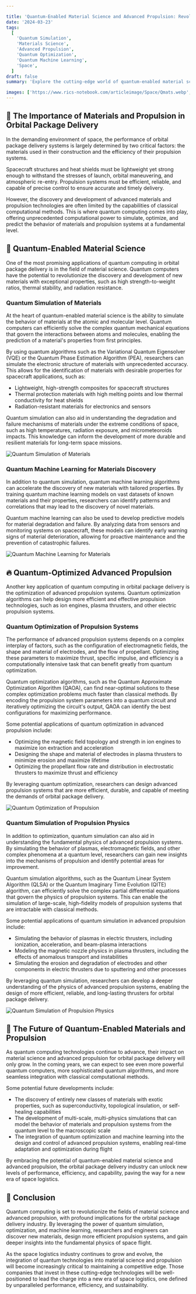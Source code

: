```yaml
---

title: 'Quantum-Enabled Material Science and Advanced Propulsion: Revolutionizing Orbital Package Delivery'
date: '2024-03-23'
tags:
  [
    'Quantum Simulation',
    'Materials Science',
    'Advanced Propulsion',
    'Quantum Optimization',
    'Quantum Machine Learning',
    'Space',
  ]
draft: false
summary: 'Explore the cutting-edge world of quantum-enabled material science and advanced propulsion, and discover how these technologies are revolutionizing the performance and efficiency of orbital package delivery systems. From lightweight, high-strength materials to optimized propulsion systems, learn how quantum computing is enabling a new era of space logistics.'

images: ['https://www.rics-notebook.com/articleimage/Space/Qmats.webp', 'https://www.quantumcybersolutions.com/OPD/quantum-materials-simulation.webp', 'https://www.quantumcybersolutions.com/OPD/quantum-materials-ml.webp', 'https://www.quantumcybersolutions.com/OPD/quantum-propulsion-optimization.webp', 'https://www.quantumcybersolutions.com/OPD/quantum-propulsion-simulation.webp']
---
```


## 🚀 The Importance of Materials and Propulsion in Orbital Package Delivery

In the demanding environment of space, the performance of orbital package delivery systems is largely determined by two critical factors: the materials used in their construction and the efficiency of their propulsion systems.

Spacecraft structures and heat shields must be lightweight yet strong enough to withstand the stresses of launch, orbital maneuvering, and atmospheric re-entry. Propulsion systems must be efficient, reliable, and capable of precise control to ensure accurate and timely delivery.

However, the discovery and development of advanced materials and propulsion technologies are often limited by the capabilities of classical computational methods. This is where quantum computing comes into play, offering unprecedented computational power to simulate, optimize, and predict the behavior of materials and propulsion systems at a fundamental level.

## 🧪 Quantum-Enabled Material Science

One of the most promising applications of quantum computing in orbital package delivery is in the field of material science. Quantum computers have the potential to revolutionize the discovery and development of new materials with exceptional properties, such as high strength-to-weight ratios, thermal stability, and radiation resistance.

### Quantum Simulation of Materials

At the heart of quantum-enabled material science is the ability to simulate the behavior of materials at the atomic and molecular level. Quantum computers can efficiently solve the complex quantum mechanical equations that govern the interactions between atoms and molecules, enabling the prediction of a material's properties from first principles.

By using quantum algorithms such as the Variational Quantum Eigensolver (VQE) or the Quantum Phase Estimation Algorithm (PEA), researchers can simulate the electronic structure of materials with unprecedented accuracy. This allows for the identification of materials with desirable properties for spacecraft applications, such as:

- Lightweight, high-strength composites for spacecraft structures
- Thermal protection materials with high melting points and low thermal conductivity for heat shields
- Radiation-resistant materials for electronics and sensors

Quantum simulation can also aid in understanding the degradation and failure mechanisms of materials under the extreme conditions of space, such as high temperatures, radiation exposure, and micrometeoroids impacts. This knowledge can inform the development of more durable and resilient materials for long-term space missions.

![Quantum Simulation of Materials](https://www.quantumcybersolutions.com/OPD/quantum-materials-simulation.webp)

### Quantum Machine Learning for Materials Discovery

In addition to quantum simulation, quantum machine learning algorithms can accelerate the discovery of new materials with tailored properties. By training quantum machine learning models on vast datasets of known materials and their properties, researchers can identify patterns and correlations that may lead to the discovery of novel materials.

Quantum machine learning can also be used to develop predictive models for material degradation and failure. By analyzing data from sensors and monitoring systems on spacecraft, these models can identify early warning signs of material deterioration, allowing for proactive maintenance and the prevention of catastrophic failures.

![Quantum Machine Learning for Materials](https://www.quantumcybersolutions.com/OPD/quantum-materials-ml.webp)

## 🔥 Quantum-Optimized Advanced Propulsion

Another key application of quantum computing in orbital package delivery is the optimization of advanced propulsion systems. Quantum optimization algorithms can help design more efficient and effective propulsion technologies, such as ion engines, plasma thrusters, and other electric propulsion systems.

### Quantum Optimization of Propulsion Systems

The performance of advanced propulsion systems depends on a complex interplay of factors, such as the configuration of electromagnetic fields, the shape and material of electrodes, and the flow of propellant. Optimizing these parameters to maximize thrust, specific impulse, and efficiency is a computationally intensive task that can benefit greatly from quantum optimization.

Quantum optimization algorithms, such as the Quantum Approximate Optimization Algorithm (QAOA), can find near-optimal solutions to these complex optimization problems much faster than classical methods. By encoding the propulsion system parameters into a quantum circuit and iteratively optimizing the circuit's output, QAOA can identify the best configurations for maximizing performance.

Some potential applications of quantum optimization in advanced propulsion include:

- Optimizing the magnetic field topology and strength in ion engines to maximize ion extraction and acceleration
- Designing the shape and material of electrodes in plasma thrusters to minimize erosion and maximize lifetime
- Optimizing the propellant flow rate and distribution in electrostatic thrusters to maximize thrust and efficiency

By leveraging quantum optimization, researchers can design advanced propulsion systems that are more efficient, durable, and capable of meeting the demands of orbital package delivery.

![Quantum Optimization of Propulsion](https://www.quantumcybersolutions.com/OPD/quantum-propulsion-optimization.webp)

### Quantum Simulation of Propulsion Physics

In addition to optimization, quantum simulation can also aid in understanding the fundamental physics of advanced propulsion systems. By simulating the behavior of plasmas, electromagnetic fields, and other complex phenomena at a quantum level, researchers can gain new insights into the mechanisms of propulsion and identify potential areas for improvement.

Quantum simulation algorithms, such as the Quantum Linear System Algorithm (QLSA) or the Quantum Imaginary Time Evolution (QITE) algorithm, can efficiently solve the complex partial differential equations that govern the physics of propulsion systems. This can enable the simulation of large-scale, high-fidelity models of propulsion systems that are intractable with classical methods.

Some potential applications of quantum simulation in advanced propulsion include:

- Simulating the behavior of plasmas in electric thrusters, including ionization, acceleration, and beam-plasma interactions
- Modeling the magnetic nozzle physics in plasma thrusters, including the effects of anomalous transport and instabilities
- Simulating the erosion and degradation of electrodes and other components in electric thrusters due to sputtering and other processes

By leveraging quantum simulation, researchers can develop a deeper understanding of the physics of advanced propulsion systems, enabling the design of more efficient, reliable, and long-lasting thrusters for orbital package delivery.

![Quantum Simulation of Propulsion Physics](https://www.quantumcybersolutions.com/OPD/quantum-propulsion-simulation.webp)

## 🔮 The Future of Quantum-Enabled Materials and Propulsion

As quantum computing technologies continue to advance, their impact on material science and advanced propulsion for orbital package delivery will only grow. In the coming years, we can expect to see even more powerful quantum computers, more sophisticated quantum algorithms, and more seamless integration with classical computational methods.

Some potential future developments include:

- The discovery of entirely new classes of materials with exotic properties, such as superconductivity, topological insulation, or self-healing capabilities
- The development of multi-scale, multi-physics simulations that can model the behavior of materials and propulsion systems from the quantum level to the macroscopic scale
- The integration of quantum optimization and machine learning into the design and control of advanced propulsion systems, enabling real-time adaptation and optimization during flight

By embracing the potential of quantum-enabled material science and advanced propulsion, the orbital package delivery industry can unlock new levels of performance, efficiency, and capability, paving the way for a new era of space logistics.

## 🌟 Conclusion

Quantum computing is set to revolutionize the fields of material science and advanced propulsion, with profound implications for the orbital package delivery industry. By leveraging the power of quantum simulation, optimization, and machine learning, researchers and engineers can discover new materials, design more efficient propulsion systems, and gain deeper insights into the fundamental physics of space flight.

As the space logistics industry continues to grow and evolve, the integration of quantum technologies into material science and propulsion will become increasingly critical to maintaining a competitive edge. Those companies that invest in these cutting-edge technologies will be well-positioned to lead the charge into a new era of space logistics, one defined by unparalleled performance, efficiency, and sustainability.
